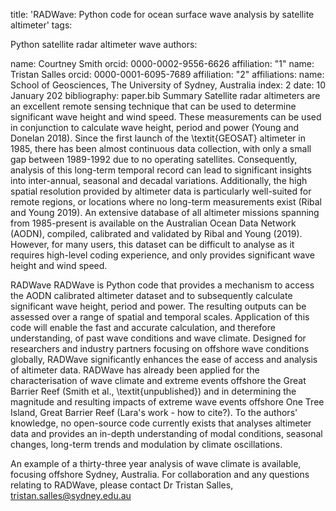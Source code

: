 title: 'RADWave: Python code for ocean surface wave analysis by satellite altimeter' tags:

Python
satellite radar altimeter
wave
authors:

name: Courtney Smith orcid: 0000-0002-9556-6626 affiliation: "1"
name: Tristan Salles orcid: 0000-0001-6095-7689 affiliation: "2" affiliations:
name: School of Geosciences, The University of Sydney, Australia index: 2 date: 10 January 202 bibliography: paper.bib
Summary
Satellite radar altimeters are an excellent remote sensing technique that can be used to determine significant wave height and wind speed. These measurements can be used in conjunction to calculate wave height, period and power (Young and Donelan 2018). Since the first launch of the \textit{GEOSAT} altimeter in 1985, there has been almost continuous data collection, with only a small gap between 1989-1992 due to no operating satellites. Consequently, analysis of this long-term temporal record can lead to significant insights into inter-annual, seasonal and decadal variations. Additionally, the high spatial resolution provided by altimeter data is particularly well-suited for remote regions, or locations where no long-term measurements exist (Ribal and Young 2019). An extensive database of all altimeter missions spanning from 1985-present is available on the Australian Ocean Data Network (AODN), compiled, calibrated and validated by Ribal and Young (2019). However, for many users, this dataset can be difficult to analyse as it requires high-level coding experience, and only provides significant wave height and wind speed.

RADWave
RADWave is Python code that provides a mechanism to access the AODN calibrated altimeter dataset and to subsequently calculate significant wave height, period and power. The resulting outputs can be assessed over a range of spatial and temporal scales. Application of this code will enable the fast and accurate calculation, and therefore understanding, of past wave conditions and wave climate. Designed for researchers and industry partners focusing on offshore wave conditions globally, RADWave significantly enhances the ease of access and analysis of altimeter data. RADWave has already been applied for the characterisation of wave climate and extreme events offshore the Great Barrier Reef (Smith et al., \textit{unpublished}) and in determining the magnitude and resulting impacts of extreme wave events offshore One Tree Island, Great Barrier Reef (Lara's work - how to cite?). To the authors' knowledge, no open-source code currently exists that analyses altimeter data and provides an in-depth understanding of modal conditions, seasonal changes, long-term trends and modulation by climate oscillations.

An example of a thirty-three year analysis of wave climate is available, focusing offshore Sydney, Australia. For collaboration and any questions relating to RADWave, please contact Dr Tristan Salles, tristan.salles@sydney.edu.au
